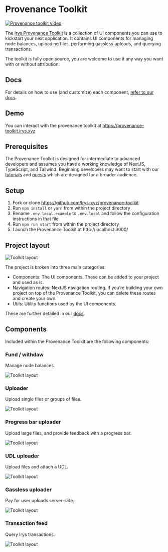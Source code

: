# Provenance Toolkit

<a href="https://youtu.be/IEs4ap7I-Kw" rel="noopener" target="_blank">
  <img src="https://raw.githubusercontent.com/Bundlr-Network/provenance-toolkit/feat/irys/assets/irys-provenance-toolkit.png" alt="Provenance toolkit video" />
</a>

The [Irys Provenance Toolkit](https://docs.irys.xyz/developer-docs/provenance-toolkit) is a collection of UI components you can use to kickstart your next application. It contains UI components for managing node balances, uploading files, performing gassless uploads, and querying transactions.

The toolkit is fully open source, you are welcome to use it any way you want with or without attribution.

## Docs

For details on how to use (and customize) each component, [refer to our docs](https://docs.irys.xyz/developer-docs/provenance-toolkit).

## Demo

You can interact with the provenance toolkit at https://provenance-toolkit.irys.xyz

## Prerequisites

The Provenance Toolkit is designed for intermediate to advanced developers and assumes you have a working knowledge of NextJS, TypeScript, and Tailwind. Beginning developers may want to start with our [tutorials](https://docs.irys.xyz/hands-on/tutorials) and [quests](https://docs.irys.xyz/hands-on/quests) which are designed for a broader audience.

## Setup

1. Fork or clone https://github.com/Irys-xyz/provenance-toolkit
2. Run `npm install` or `yarn` from within the project directory
3. Rename `.env.local.example` to `.env.local` and follow the configuration instructions in that file
4. Run `npm run start` from within the project directory
5. Launch the Provenance Toolkit at http://localhost:3000/

## Project layout

![Toolkit layout](./assets/provenace-toolkit-layout.png?raw=true)

The project is broken into three main categories:

-   Components: The UI components. These can be added to your project and used as is.
-   Navigation routes: NextJS navigation routing. If you’re building your own project on top of the Provenance Toolkit, you can delete these routes and create your own.
-   Utils: Utility functions used by the UI components.

These are further detailed in our [docs](https://docs.irys.xyz/developer-docs/provenance-toolkit).

## Components

Included within the Provenance Toolkit are the following components:

### Fund / withdaw

Manage node balances.

![Toolkit layout](./assets/fund-withdraw1.png?raw=true)

### Uploader

Upload single files or groups of files.

![Toolkit layout](./assets/uploader.png?raw=true)

### Progress bar uploader

Upload large files, and provide feedback with a progress bar.

![Toolkit layout](./assets/progress-bar-uploader2.png?raw=true)

### UDL uploader

Upload files and attach a UDL.

![Toolkit layout](./assets/udl-uploader.png?raw=true)

### Gassless uploader

Pay for user uploads server-side.

![Toolkit layout](./assets/uploader.png?raw=true)

### Transaction feed

Query Irys transactions.

![Toolkit layout](./assets/transanaction-feed.png?raw=true)
